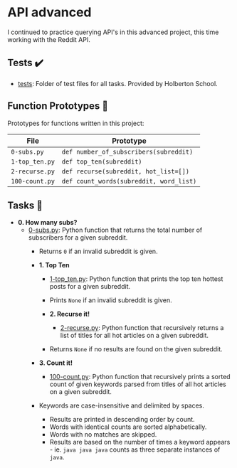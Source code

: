 # API advanced

I continued to practice querying API's in this advanced project, this time
working with the Reddit API.

## Tests :heavy_check_mark:

* [tests](./tests): Folder of test files for all tasks. Provided by Holberton
School.

## Function Prototypes :floppy_disk:

Prototypes for functions written in this project:

| File           | Prototype                               |
| -------------- | --------------------------------------- |
| `0-subs.py`    | `def number_of_subscribers(subreddit)`  |
| `1-top_ten.py` | `def top_ten(subreddit)`                |
| `2-recurse.py` | `def recurse(subreddit, hot_list=[])`   |
| `100-count.py` | `def count_words(subreddit, word_list)` |

## Tasks :page_with_curl:

* **0. How many subs?**
  * [0-subs.py](./0-subs.py): Python function that returns the total number of
    subscribers for a given subreddit.
      * Returns `0` if an invalid subreddit is given.

      * **1. Top Ten**
        * [1-top_ten.py](./1-top_ten.py): Python function that prints the top ten
	  hottest posts for a given subreddit.
	    * Prints `None` if an invalid subreddit is given.

	    * **2. Recurse it!**
	      * [2-recurse.py](./2-recurse.py): Python function that recursively returns a
	        list of titles for all hot articles on a given subreddit.
		* Returns `None` if no results are found on the given subreddit.

	 * **3. Count it!**
	    * [100-count.py](./100-count.py): Python function that recursively prints a
	      sorted count of given keywords parsed from titles of all hot articles on a given
	        subreddit.
	  * Keywords are case-insensitive and delimited by spaces.
	      * Results are printed in descending order by count.
	      * Words with identical counts are sorted alphabetically.
	      * Words with no matches are skipped.
	      * Results are based on the number of times a keyword appears - ie.
	       `java java java` counts as three separate instances of `java`.
				    